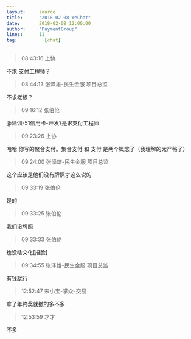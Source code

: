```yaml
---
layout:     source 
title:      "2018-02-08-WeChat"
date:       2018-02-08 12:00:00
author:     "PaymentGroup"
lines:      11 
tag:		  [chat]
---
```

> 08:43:16  上协  
   
不求 支付工程师？  
   
> 08:44:13  张泽雄-民生金服 项目总监  
   
不求老板？  
   
> 09:16:12  张伯伦  
   
@陆训-51信用卡-开发?是求支付工程师  
   
> 09:23:26  上协  
   
哈哈 你写的聚合支付。集合支付 和 支付 是两个概念了（我理解的太严格了）  
   
> 09:24:00  张泽雄-民生金服 项目总监  
   
这个应该是他们没有牌照才这么说的  
   
> 09:33:19  张伯伦  
   
是的  
   
> 09:33:25  张伯伦  
   
我们没牌照  
   
> 09:33:33  张伯伦  
   
也没啥文化[捂脸]  
   
> 09:34:55  张泽雄-民生金服 项目总监  
   
有钱就行  
   
> 12:52:47  宋小宝-掌众-交易  
   
拿了年终奖就撤的多不多  
   
> 12:53:59  才才  
   
不多  
   
